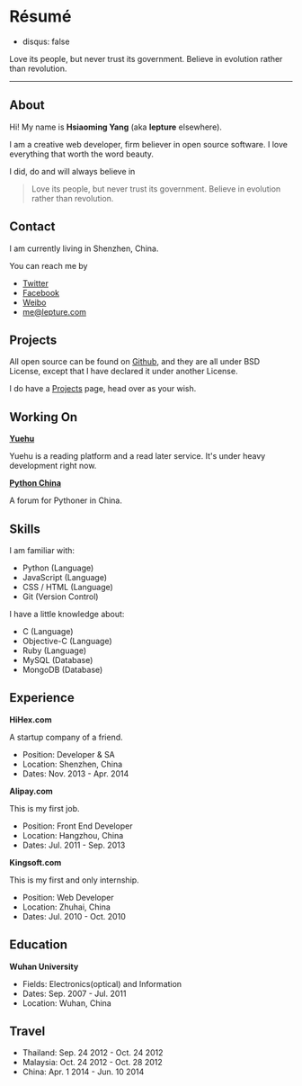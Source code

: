 # Résumé

- disqus: false

Love its people, but never trust its government. Believe in evolution rather than revolution.

---------

## About

Hi! My name is **Hsiaoming Yang** (aka **lepture** elsewhere).

I am a creative web developer, firm believer in open source software.
I love everything that worth the word beauty.

I did, do and will always believe in

> Love its people, but never trust its government.
> Believe in evolution rather than revolution.

## Contact

I am currently living in Shenzhen, China.

You can reach me by

- [Twitter](https://twitter.com/lepture)
- [Facebook](https://facebook.com/lepture)
- [Weibo](http://weibo.com/lepture)
- <me@lepture.com>


## Projects

All open source can be found on [Github](https://github.com/lepture),
and they are all under BSD License, except that I have declared it under
another License.

I do have a [Projects](http://lab.lepture.com/) page, head over as your wish.

## Working On

**[Yuehu](http://yuehu.me)**

Yuehu is a reading platform and a read later service. It's under heavy
development right now.


**[Python China](http://python-china.org)**

A forum for Pythoner in China.

## Skills

I am familiar with:

- Python (Language)
- JavaScript (Language)
- CSS / HTML (Language)
- Git (Version Control)

I have a little knowledge about:

- C (Language)
- Objective-C (Language)
- Ruby (Language)
- MySQL (Database)
- MongoDB (Database)


## Experience

**HiHex.com**

A startup company of a friend.

- Position: Developer & SA
- Location: Shenzhen, China
- Dates: Nov. 2013 - Apr. 2014


**Alipay.com**

This is my first job.

- Position: Front End Developer
- Location: Hangzhou, China
- Dates: Jul. 2011 - Sep. 2013


**Kingsoft.com**

This is my first and only internship.

- Position: Web Developer
- Location: Zhuhai, China
- Dates: Jul. 2010 - Oct. 2010


## Education

**Wuhan University**

- Fields: Electronics(optical) and Information
- Dates: Sep. 2007 - Jul. 2011
- Location: Wuhan, China

## Travel

- Thailand: Sep. 24 2012 - Oct. 24 2012
- Malaysia: Oct. 24 2012 - Oct. 28 2012
- China: Apr. 1 2014 - Jun. 10 2014
